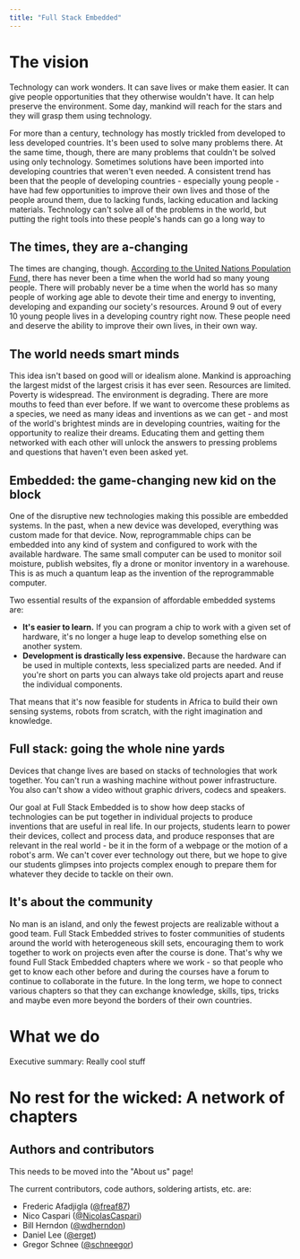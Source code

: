 ```yaml
---
title: "Full Stack Embedded"
---
```


# The vision
Technology can work wonders. It can save lives or make them easier. It can give
people opportunities that they otherwise wouldn't have. It can help preserve
the environment. Some day, mankind will reach for the stars and they will grasp
them using technology.

For more than a century, technology has mostly trickled from developed to less
developed countries. It's been used to solve many problems there. At the same
time, though, there are many problems that couldn't be solved using only
technology. Sometimes solutions have been imported into developing countries
that weren't even needed. A consistent trend has been that the people of
developing countries - especially young people - have had few opportunities to
improve their own lives and those of the people around them, due to lacking
funds, lacking education and lacking materials. Technology can't solve all of
the problems in the world, but putting the right tools into these people's
hands can go a long way to 

## The times, they are a-changing
The times are changing, though. [According to the United Nations Population
Fund,](http://www.unfpa.org/resources/state-world-population-2014-press-summary)
there has never been a time when the world had so many young people. There will
probably never be a time when the world has so many people of working age able
to devote their time and energy to inventing, developing and expanding our
society's resources. Around 9 out of every 10 young people lives in a
developing country right now. These people need and deserve the ability to
improve their own lives, in their own way.

## The world needs smart minds
This idea isn't based on good will or idealism alone. Mankind is approaching
the largest midst of the largest crisis it has ever seen. Resources are
limited. Poverty is widespread. The environment is degrading. There are more
mouths to feed than ever before. If we want to overcome these problems as a
species, we need as many ideas and inventions as we can get - and most of the
world's brightest minds are in developing countries, waiting for the
opportunity to realize their dreams. Educating them and getting them networked
with each other will unlock the answers to pressing problems and questions that
haven't even been asked yet.

## Embedded: the game-changing new kid on the block
One of the disruptive new technologies making this possible are embedded
systems. In the past, when a new device was developed, everything was custom
made for that device. Now, reprogrammable chips can be embedded into any kind
of system and configured to work with the available hardware. The same small
computer can be used to monitor soil moisture, publish websites, fly a drone or
monitor inventory in a warehouse. This is as much a quantum leap as the
invention of the reprogrammable computer.

Two essential results of the expansion of affordable embedded systems are:

* **It's easier to learn.** If you can program a chip to work with a given set
  of hardware, it's no longer a huge leap to develop something else on another
  system.
* **Development is drastically less expensive.** Because the hardware can be
  used in multiple contexts, less specialized parts are needed. And if you're
  short on parts you can always take old projects apart and reuse the
  individual components.

That means that it's now feasible for students in Africa to build their own
sensing systems, robots from scratch, with the right imagination and knowledge.

## Full stack: going the whole nine yards
Devices that change lives are based on stacks of technologies that work
together. You can't run a washing machine without power infrastructure. You
also can't show a video without graphic drivers, codecs and speakers.

Our goal at Full Stack Embedded is to show how deep stacks of technologies can
be put together in individual projects to produce inventions that are useful in
real life. In our projects, students learn to power their devices, collect and
process data, and produce responses that are relevant in the real world - be it
in the form of a webpage or the motion of a robot's arm. We can't cover ever
technology out there, but we hope to give our students glimpses into projects
complex enough to prepare them for whatever they decide to tackle on their own.

## It's about the community
No man is an island, and only the fewest projects are realizable without a good
team. Full Stack Embedded strives to foster communities of students around the
world with heterogeneous skill sets, encouraging them to work together to work
on projects even after the course is done. That's why we found Full Stack
Embedded chapters where we work - so that people who get to know each other
before and during the courses have a forum to continue to collaborate in the
future. In the long term, we hope to connect various chapters so that they can
exchange knowledge, skills, tips, tricks and maybe even more beyond the borders
of their own countries.

# What we do
Executive summary: Really cool stuff

# No rest for the wicked: A network of chapters

## Authors and contributors
This needs to be moved into the "About us" page!

The current contributors, code authors, soldering artists, etc. are:

* Frederic Afadjigla ([@freaf87](https://github.com/freaf87))
* Nico Caspari ([@NicolasCaspari](https://github.com/NicolasCaspari))
* Bill Herndon ([@wdherndon](https://github.com/wdherndon))
* Daniel Lee ([@erget](https://github.com/erget))
* Gregor Schnee ([@schneegor](https://github.com/schneegor))
